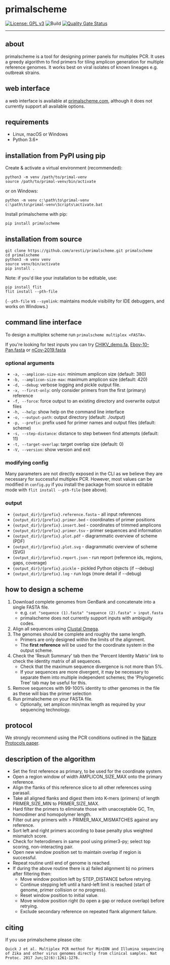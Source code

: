 # primalscheme

[![License: GPL v3](https://img.shields.io/badge/License-GPLv3-blue.svg)](https://www.gnu.org/licenses/gpl-3.0)
![Build](https://github.com/aresti/primalscheme/workflows/Build/badge.svg)
[![Quality Gate Status](https://sonarcloud.io/api/project_badges/measure?project=aresti_primalscheme&metric=alert_status)](https://sonarcloud.io/dashboard?id=aresti_primalscheme)

---

## about

primalscheme is a tool for designing primer panels for multiplex PCR. It uses a greedy algorithm to find primers for tiling amplicon generation for multiple reference genomes. It works best on viral isolates of known lineages e.g. outbreak strains.

## web interface

a web interface is available at [primalscheme.com](https://primalscheme.com/), although it does not currently support all available options.

## requirements

* Linux, macOS or Windows
* Python 3.6+

## installation from PyPI using pip

Create & activate a virtual environment (recommended):

```shell
python3 -m venv /path/to/primal-venv
source /path/to/primal-venv/bin/activate
```

or on Windows:

```shell
python -m venv c:\path\to\primal-venv
c:\path\to\primal-venv\Scripts\activate.bat
```

Install primalscheme with pip:

```shell
pip install primalscheme
```

## installation from source

```shell
git clone https://github.com/aresti/primalscheme.git primalscheme
cd primalscheme
python3 -m venv venv
source venv/bin/activate
pip install .
```

Note: if you'd like your installation to be editable, use:

```shell
pip install flit
flit install --pth-file
```

(`--pth-file` vs `--symlink`: maintains module visibility for IDE debuggers, and works on Windows.)

## command line interface

To design a multiplex scheme run `primalscheme multiplex <FASTA>`.

If you're looking for test inputs you can try [CHIKV_demo.fa](tests/inputs/CHIKV_demo.fa), [Ebov-10-Pan.fasta](tests/inputs/Ebov-10-Pan.fasta) or [nCov-2019.fasta](tests/inputs/nCov-2019.fasta)

### optional arguments

* `-a, --amplicon-size-min`: minimum amplicon size (default: 380)
* `-b, --amplicon-size-max`: maximum amplicon size (default: 420)
* `-d, --debug`: verbose logging and pickle output file.
* `-x, --first-only`: only consider primers from the first (primary) reference
* `-f, --force`: force output to an existing directory and overwrite output files
* `-h, --help`: show help on the command line interface
* `-o, --output-path`: output directory (default: ./output)
* `-p, --prefix`: prefix used for primer names and output files (default: scheme)
* `-s, --step-distance`: distance to step between find attempts (default: 11)
* `-t, --target-overlap`: target overlap size (default: 0)
* `-V, --version`: show version and exit

### modifying config

Many parameters are not directly exposed in the CLI as we believe they are necessary for successful multiplex PCR. However, most values can be modified in `config.py` if you install the package from source in editable mode with `flit install --pth-file` (see above).

### output

* `{output_dir}/{prefix}.reference.fasta` - all input references
* `{output_dir}/{prefix}.primer.bed` - coordinates of primer positions
* `{output_dir}/{prefix}.insert.bed` - coordinates of trimmed amplicons
* `{output_dir}/{prefix}.primer.tsv` - primer sequences and information
* `{output_dir}/{prefix}.plot.pdf` - diagrammatic overview of scheme (PDF)
* `{output_dir}/{prefix}.plot.svg` - diagrammatic overview of scheme (SVG)
* `{output_dir}/{prefix}.report.json` - run report (reference ids, regions, gaps, coverage)
* `{output_dir}/{prefix}.pickle` - pickled Python objects (if --debug)
* `{output_dir}/{prefix}.log` - run logs (more detail if --debug)

## how to design a scheme

1. Download complete genomes from GenBank and concatenate into a single FASTA file.
    * e.g. `cat "sequence (1).fasta" "sequence (2).fasta" > input.fasta`
    * primalscheme does not currently support inputs with ambiguity codes.
2. Align all sequences using [Clustal Omega](https://www.ebi.ac.uk/Tools/msa/clustalo/).
3. The genomes should be complete and roughly the same length.
    * Primers are only designed within the limits of the alignment.
    * The **first reference** will be used for the coordinate system in the output scheme.
4. Check the 'Result Summary' tab then the 'Percent Identity Matrix' link to check the identity matrix of all sequences.
    * Check that the maximum sequence divergence is not more than 5%.
    * If your sequences are more divergent, it may be necessary to separate them into multiple independent schemes; the 'Phylogenetic Tree' tab may be useful for this.
5. Remove sequences with 99-100% identity to other genomes in the file as these will bias the primer selection
6. Run primalscheme on your FASTA file.
    * Optionally, set amplicon min/max length as required by your sequencing technology.

## protocol

We strongly recommend using the PCR conditions outlined in the [Nature Protocols paper](http://www.nature.com/nprot/journal/v12/n6/full/nprot.2017.066.html).

## description of the algorithm

* Set the first reference as primary, to be used for the coordinate system.
* Open a region window of width AMPLICON_SIZE_MAX onto the primary reference.
* Align the flanks of this reference slice to all other references using parasail.
* Take all aligned flanks and digest them into K-mers (primers) of length PRIMER_SIZE_MIN to PRIMER_SIZE_MAX.
* Hard filter the primers to eliminate those with unacceptable GC, Tm, homodimer and homopolymer length.
* Filter out any primers with > PRIMER_MAX_MISMATCHES against any reference.
* Sort left and right primers according to base penalty plus weighted mismatch score.
* Check for heterodimers in same pool using primer3-py; select top scoring, non-interacting pair.
* Open new window position set to maintain overlap if region is successful.
* Repeat routine until end of genome is reached.
* If during the above routine there is a) failed alignment b) no primers after filtering then:
  * Move window position left by STEP_DISTANCE before retrying.
  * Continue stepping left until a hard-left limit is reached (start of genome, primer collision or no progress).
  * Reset window position to initial value.
  * Move window position right (to open a gap or reduce overlap) before retrying.
  * Exclude secondary reference on repeated flank alignment failure.

## citing

If you use primalscheme please cite:

```Quick J et al. Multiplex PCR method for MinION and Illumina sequencing of Zika and other virus genomes directly from clinical samples. Nat Protoc. 2017 Jun;12(6):1261-1276.```

